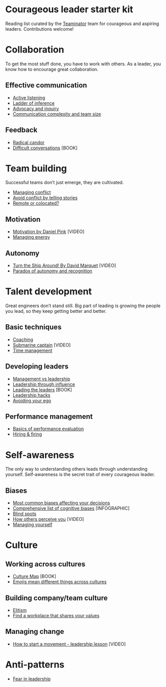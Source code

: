 # Courageous leader starter kit
Reading list curated by the [Teaminator](https://teaminator.io/) team for courageous and aspiring leaders. Contributions welcome!

# Collaboration
To get the most stuff done, you have to work with others. As a leader, you know how to encourage great collaboration.

## Effective communication
* [Active listening](https://www.fastcompany.com/90372821/how-i-learned-to-be-better-at-active-listening-as-a-manager)
* [Ladder of inference](https://www.extension.harvard.edu/professional-development/blog/solving-problem-problem-solving-meetings)
* [Advocacy and inquiry](https://www.workfront.com/blog/inquiry-advocacy-matrix)
* [Communication complexity and team size](https://dev.to/lpasqualis/the-stages-of-teamwork-complexity-ce8)

## Feedback
* [Radical candor](https://www.radicalcandor.com/about-radical-candor/)
* [Difficult conversations](https://www.goodreads.com/book/show/774088.Difficult_Conversations) [BOOK]

# Team building
Successful teams don’t just emerge, they are cultivated.

* [Managing conflict](https://www.pon.harvard.edu/daily/conflict-resolution/types-conflict/)
* [Avoid conflict by telling stories](https://www.forbes.com/sites/sabinanawaz/2016/02/29/stop-conflict-at-work-now-with-the-power-of-story/#612209f66ddd)
* [Remote or colocated?](https://martinfowler.com/articles/remote-or-co-located.html)

## Motivation
* [Motivation by Daniel Pink](https://www.youtube.com/watch?v=u6XAPnuFjJc) [VIDEO]
* [Managing energy](https://blog.teaminator.io/managing-your-energy)

## Autonomy
* [Turn the Ship Around! By David Marquet](https://www.youtube.com/watch?v=OqmdLcyES_Q) [VIDEO] 
* [Paradox of autonomy and recognition](http://katemats.com/paradox-autonomy-recognition/)

# Talent development
Great engineers don’t stand still. Big part of leading is growing the people you lead, so they keep getting better and better.

## Basic techniques
* [Coaching](https://hbr.org/2018/08/most-managers-dont-know-how-to-coach-people-but-they-can-learn)
* [Submarine captain](https://www.youtube.com/watch?v=psAXMqxwol8) [VIDEO]
* [Time management](https://lifehacker.com/the-simple-secret-to-time-management-jedi-time-tricks-5986518)

## Developing leaders
* [Management vs leadership](https://www.entrepreneur.com/article/323991)
* [Leadership through influence](https://medium.com/swlh/learning-to-lead-through-influence-not-dominance-b54058995a0d)
* [Leading the leaders](https://www.amazon.com/Leading-Leaders-Manage-Talented-Powerful/dp/0814417663) [BOOK]
* [Leadership hacks](https://randsinrepose.com/archives/five-leadership-hacks/)
* [Avoiding your ego](https://hbr.org/2018/11/ego-is-the-enemy-of-good-leadership)

## Performance management
* [Basics of performance evaluation](https://blog.teaminator.io/evaluating-people-performance)
* [Hiring & firing](https://www.fastcompany.com/3007912/hiring-and-firing-companys-vision-mind)

# Self-awareness
The only way to understanding others leads through understanding yourself. Self-awareness is the secret trait of every courageous leader.

## Biases
* [Most common biases affecting your decisions](https://www.psychologytoday.com/intl/blog/thoughts-thinking/201809/12-common-biases-affect-how-we-make-everyday-decisions)
* [Comprehensive list of cognitive biases](https://www.visualcapitalist.com/every-single-cognitive-bias/) [INFOGRAPHIC]
* [Blind spots](https://careynieuwhof.com/7-leadership-blind-spots-that-drive-your-team-crazy/)
* [How others perceive you](https://www.youtube.com/watch?v=dfcnlADSuQ4) [VIDEO]
* [Managing yourself](https://seths.blog/2010/12/the-worlds-worst-boss/)


# Culture

## Working across cultures
* [Culture Map](https://www.goodreads.com/book/show/22085568-the-culture-map) [BOOK]
* [Emojis mean different things across cultures](http://www.bbc.com/future/story/20181211-why-emoji-mean-different-things-in-different-cultures)

## Building company/team culture
* [Elitism](https://www.entrepreneur.com/article/250831)
* [Find a workplace that shares your values](https://www.keyvalues.com/)

## Managing change
* [How to start a movement - leadership lesson](https://www.youtube.com/watch?v=fW8amMCVAJQ) [VIDEO]

# Anti-patterns
* [Fear in leadership](https://medium.com/management-matters/what-fear-in-leadership-looks-like-8473fd6ba71d)
